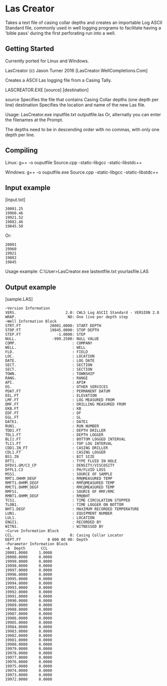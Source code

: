 # Las Creator

Takes a text file of casing collar depths and creates an importable Log ASCII Standard file, commonly used in well logging programs to facilitate having a 'bible pass' during the first perforating run into a well.

## Getting Started

Currently ported for Linux and Windows.

LasCreator (c) Jason Turner 2016
[LasCreator.WellCompletions.Com]

Creates a ASCII Las logging file from a Casing Tally.

LASCREATOR.EXE [source] [destination] 

source          Specifies the file that contains Casing Collar depths (one depth per line)
destination     Specifies the location and name of the new Las file.


Usage: LasCreator.exe inputfile.txt outputfile.las
Or, alternatly you can enter the filenames at the Prompt.

The depths need to be in descending order with no commas, with only one depth per line.

## Compiling

Linux:
g++ -o ouputfile Source.cpp -static-libgcc -static-libstdc++

Windows:
g++ -o ouputfile.exe Source.cpp -static-libgcc -static-libstdc++

## Input example

[input.txt]

```
20001.25
19960.46
19921.52
19882.46
19845.50
```
Or:
```
20001
19960
19921
19882
19845
```

Usage example:
C:\User\>LasCreator.exe lastextfile.txt yourlasfile.LAS



## Output example
[sample.LAS]

``` 
~Version Information
VERS.                      2.0: CWLS Log ASCII Standard - VERSION 2.0
WRAP.                       NO: One line per depth step
~Well Information Block
STRT.FT             20001.0000: START DEPTH
STOP.FT             19845.0000: STOP DEPTH
STEP.FT                -1.0000: STEP
NULL.                -999.2500: NULL VALUE
COMP.                         : COMPANY
WELL.                         : WELL
FLD.                          : FIELD
LOC.                          : LOCATION
DATE.                         : LOG DATE
SECT.                         : SECTION
SECT.                         : SECTION
TOWN.                         : TOWNSHIP
RANG.                         : RANGE
API.                          : API#
OS.                           : OTHER SERVICES
PDAT.FT                       : PERMANENT DATUM
EEL.FT                        : ELEVATION
LMF.FT                        : LOG MEASURED FROM
DMF.FT                        : DRILLING MEASURED FROM
EKB.FT                        : KB
EDF.FT                        : DF
EGL.FT                        : GL
DATE1.                        : DATE1
RUN1.                         : RUN NUMBER
TDD1.FT                       : DEPTH DRILLER
TDL1.FT                       : DEPTH LOGGER
BLI1.FT                       : BOTTOM LOGGED INTERVAL
TLI1.FT                       : TOP LOG INTERVAL
CDD1.IN_FT                    : CASING DRILLER
CDL1.FT                       : CASING LOGGER
BS1.IN                        : BIT SIZE
DFT1.                         : TYPE FLUID IN HOLE
DFDV1.GM/C3_CP                : DENSITY/VISCOSITY
DFPL1.C3                      : PH/FLUID LOSS
MSS1.                         : SOURCE OF SAMPLE
RMT1.OHHM_DEGF                : RM@MEASURED TEMP
RMFT1.OHMM_DEGF               : RMF@MEASURED TEMP
RMCT1.OHMM_DEGF               : RMC@MEASURED TEMP
RMFS1.                        : SOURCE OF RMF/RMC
RMBT1.OHMM_DEGF               : RM@BHT
TCS1.                         : TIME CIRCULATION STOPPED
TLOB1.                        : TIME LOGGER ON BOTTOM
BHT1.DEGF                     : MAXIMUM RECORDED TEMPERATURE
LUN1.                         : EQUIPMENT NUMBER
LUL1.                         : LOCATION
ENGI1.                        : RECORDED BY
WITN1.                        : WITNESSED BY
~Curve Information Block
CCL.                         0: Casing Collar Locator
DEPT.FT            0 000 00 00: Depth
~Parameter Information Block
~A  Depth       CCL
20001.0000     1.0000
20000.0000     0.0000
19999.0000     0.0000
19998.0000     0.0000
19997.0000     0.0000
19996.0000     0.0000
19995.0000     0.0000
19994.0000     0.0000
19993.0000     0.0000
19992.0000     0.0000
19991.0000     0.0000
19990.0000     0.0000
19989.0000     0.0000
19988.0000     0.0000
19987.0000     0.0000
19986.0000     0.0000
19985.0000     0.0000
19984.0000     0.0000
19983.0000     0.0000
19982.0000     0.0000
19981.0000     0.0000
19980.0000     0.0000
19979.0000     0.0000
19978.0000     0.0000
19977.0000     0.0000
19976.0000     0.0000
19975.0000     0.0000
19974.0000     0.0000
19973.0000     0.0000
19972.0000     0.0000
```